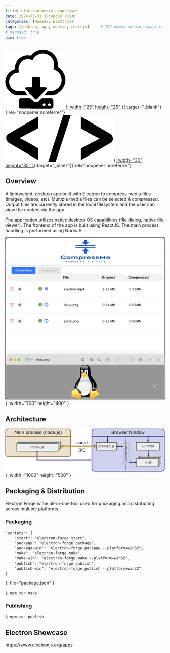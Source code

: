 ```yaml
---
title: electron-media-compressor
date: 2024-03-31 10:48:30 +0530
categories: [NodeJS, Electron]
tags: [desktop, app, nodejs, reactjs]     # TAG names should always be lowercase
# mermaid: true
pin: true
---
```



[![](/assets/img/download.png "Download"){: width="25" height="25" }](https://github.com/bangeras/electron-media-compressor/releases){:target="_blank"}{:rel="noopener noreferrer"}
[![](/assets/img/sourcecode.png "Source Code: bangeras/electron-media-compressor"){: width="30" height="35" }](https://github.com/bangeras/electron-media-compressor){:target="_blank"}{:rel="noopener noreferrer"}

## Overview
A lightweight, desktop app built with Electron to compress media files (images, videos, etc). Multiple media files can be selected & compressed.
Output files are currently stored in the local filesystem and the user can view the content via the app.

The application utilizes native desktop OS capabilities (file dialog, native file viewer). The frontend of the app is built using ReactJS. The main process handling is performed using NodeJS

![Desktop View](/assets/img/electron-media-compressor/app.png){: width="700" height="400" }

## Architecture
![App flow](/assets/img/electron-media-compressor/architecture.png){: width="1000" height="500" }

## Packaging & Distribution
Electron Forge is the all-in-one tool used for packaging and distributing across multiple platforms.

### Packaging
```shell
"scripts": {
    "start": "electron-forge start",
    "package": "electron-forge package",
    "package-win": "electron-forge package --platform=win32",
    "make": "electron-forge make",
    "make-win": "electron-forge make --platform=win32",
    "publish": "electron-forge publish",
    "publish-win": "electron-forge publish --platform=win32"
}
```
{: file="package.json" }

```shell
$ npm run make
```

### Publishing

```shell
$ npm run publish
```


## Electron Showcase
https://www.electronjs.org/apps
